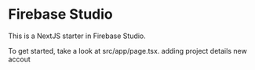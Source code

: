 # Firebase Studio

This is a NextJS starter in Firebase Studio.

To get started, take a look at src/app/page.tsx.
adding project details 
new accout 
